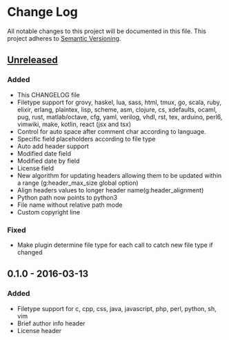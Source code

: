 # Change Log
All notable changes to this project will be documented in this file.
This project adheres to [Semantic Versioning](http://semver.org/).

## [Unreleased]
### Added
- This CHANGELOG file
- Filetype support for grovy, haskel, lua, sass, html, tmux, go, scala, ruby, elixir, erlang, plaintex, lisp, scheme, asm, clojure, cs, xdefaults, ocaml, pug, rust, matlab/octave, cfg, yaml, verilog, vhdl, rst, tex, arduino, perl6, vimwiki, make, kotlin, react (jsx and tsx)
- Control for auto space after comment char according to language.
- Specific field placeholders according to file type
- Auto add header support
- Modified date field
- Modified date by field
- License field
- New algorithm for updating headers allowing them to be updated within a range (g:header_max_size global option)
- Align headers values to longer header name(g:header_alignment)
- Python path now points to python3
- File name without relative path mode
- Custom copyright line

### Fixed
- Make plugin determine file type for each call to catch new file type if changed

## 0.1.0 - 2016-03-13
### Added
- Filetype support for c, cpp, css, java, javascript, php, perl, python, sh, vim
- Brief author info header
- License header

[Unreleased]: https://github.com/alpertuna/vim-header/compare/v0.1.0...HEAD
